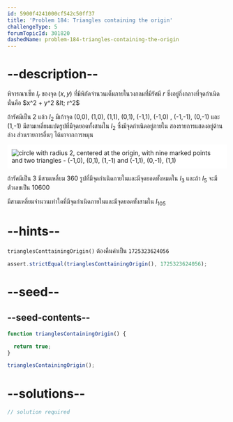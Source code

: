```yaml
---
id: 5900f4241000cf542c50ff37
title: 'Problem 184: Triangles containing the origin'
challengeType: 5
forumTopicId: 301820
dashedName: problem-184-triangles-containing-the-origin
---
```


# --description--

พิจารณาเซ็ท $I_r$ ของจุด $(x,y)$ ที่มีพิกัดจำนวนเต็มภายในวงกลมที่มีรัศมี $r$ ซึ่งอยู่กึ่งกลางที่จุดกำเนิด นั่นคือ $x^2 + y^2 &lt; r^2$

ถ้ารัศมีเป็น 2 แล้ว $I_2$ มีเก้าจุด (0,0), (1,0), (1,1), (0,1), (-1,1), (-1,0) , (-1,-1), (0,-1) และ (1,-1) มีสามเหลี่ยมแปดรูปที่มีจุดยอดทั้งสามใน $I_2$ ซึ่งมีจุดกำเนิดอยู่ภายใน สองรายการแสดงอยู่ด้านล่าง ส่วนรายการอื่นๆ ได้มาจากการหมุน

<img class="img-responsive center-block" alt="circle with radius 2, centered at the origin, with nine marked points and two triangles - (-1,0), (0,1), (1,-1) and (-1,1), (0,-1), (1,1)" src="https://cdn.freecodecamp.org/curriculum/project-euler/triangles-containing-the-origin.gif" style="background-color: white; padding: 10px;">

ถ้ารัศมีเป็น 3 มีสามเหลี่ยม 360 รูปที่มีจุดกำเนิดภายในและมีจุดยอดทั้งหมดใน $I_3$ และถ้า $I_5$ จะมีตัวเลขเป็น 10600

มีสามเหลี่ยมจำนวนเท่าใดที่มีจุดกำเนิดภายในและมีจุดยอดทั้งสามใน $I_{105}$

# --hints--

`trianglesConttainingOrigin()` ต้องคืนค่าเป็น `1725323624056`

```js
assert.strictEqual(trianglesConttainingOrigin(), 1725323624056);
```

# --seed--

## --seed-contents--

```js
function trianglesContainingOrigin() {

  return true;
}

trianglesContainingOrigin();
```

# --solutions--

```js
// solution required
```
